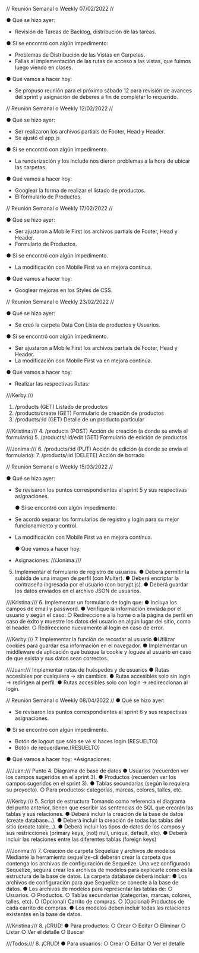 // Reunión Semanal o Weekly 07/02/2022 //

● Qué se hizo ayer:
* Revisión de Tareas de Backlog, distribución de las tareas.

● Si se encontró con algún impedimento:
* Problemas de Distribución de las Vistas en Carpetas.
* Fallas al implementación de  las rutas de acceso a las vistas, que fuimos luego viendo en clases.

● Qué vamos a hacer hoy:
* Se propuso reunión para el próximo sábado 12 para revisión de avances del sprint y asignación de deberes a fin de completar lo requerido.


// Reunión Semanal o Weekly 12/02/2022 //

  ● Qué se hizo ayer:
* Ser realizaron los archivos partials de Footer, Head y Header.
* Se ajustó el app.js


● Si se encontró con algún impedimento.
* La renderización y los include nos dieron problemas a la hora de ubicar las carpetas.

● Qué vamos a hacer hoy:
* Googlear la forma de realizar el listado de productos.
* El formulario de Productos.

// Reunión Semanal o Weekly 17/02/2022 //

  ● Qué se hizo ayer:
* Ser ajustaron a Mobile First los archivos partials de Footer, Head y Header.
* Formulario de Productos.

● Si se encontró con algún impedimento.
* La modificación con Mobile First va en mejora contínua.

● Qué vamos a hacer hoy:
* Googlear mejoras en los Styles de CSS.

// Reunión Semanal o Weekly 23/02/2022 //

  ● Qué se hizo ayer:
* Se creó la carpeta Data Con Lista de productos y Usuarios.

● Si se encontró con algún impedimento.
* Ser ajustaron a Mobile First los archivos partials de Footer, Head y Header.
* La modificación con Mobile First va en mejora contínua.

● Qué vamos a hacer hoy:
* Realizar las respectivas Rutas:

///Kerby:///
1. /products (GET)
Listado de productos
2. /products/create (GET)
Formulario de creación de productos
3. /products/:id (GET)
Detalle de un producto particular

///Kristina:///
4. /products (POST)
Acción de creación (a donde se envía el formulario)
5. /products/:id/edit (GET)
Formulario de edición de productos

///Jonima:///
6. /products/:id (PUT)
Acción de edición (a donde se envía el formulario):
7. /products/:id (DELETE)
Acción de borrado


// Reunión Semanal o Weekly 15/03/2022 //

  ● Qué se hizo ayer:
* Se revisaron los puntos correspondientes al sprint 5 y sus respectivas asignaciones.

  ● Si se encontró con algún impedimento.
* Se acordó separar los formularios de registro y login para su mejor funcionamiento y control.
* La modificación con Mobile First va en mejora contínua.

  ● Qué vamos a hacer hoy:
* Asignaciones:
///Jonima:///
5. Implementar el formulario de registro de usuarios.
● Deberá permitir la subida de una imagen de perfil (con Multer).
● Deberá encriptar la contraseña ingresada por el usuario (con bcrypt.js).
● Deberá guardar los datos enviados en el archivo JSON de usuarios.

///Kristina:///
6. Implementar un formulario de login que:
● Incluya los campos de email y password.
● Verifique la información enviada por el usuario y según el caso:
○ Redireccione a la home o a la página de perfil en caso de éxito y muestre
los datos del usuario en algún lugar del sitio, como el header.
○ Redireccione nuevamente al login en caso de error.

///Kerby:///
7. Implementar la función de recordar al usuario
●Utilizar cookies para guardar esa información en el navegador.
● Implementar un middleware de aplicación que busque la cookie y loguee al
usuario en caso de que exista y sus datos sean correctos.

///Juan:///
Implementar rutas de huéspedes y de usuarios
● Rutas accesibles por cualquiera → sin cambios.
● Rutas accesibles solo sin login → redirigen al perfil.
● Rutas accesibles solo con login → redireccionan al login.

// Reunión Semanal o Weekly 08/04/2022 //
● Qué se hizo ayer:
* Se revisaron los puntos correspondientes al sprint 6 y sus respectivas asignaciones.
 
 ● Si se encontró con algún impedimento.
* Botón de logout que sólo se vé si haces login.(RESUELTO)
* Botón de recuerdame.(RESUELTO)

 ● Qué vamos a hacer hoy:
 *Asignaciones:

///Juan:///
Punto 4. Diagrama de base de datos
● Usuarios (recuerden ver los campos sugeridos en el sprint 3).
● Productos (recuerden ver los campos sugeridos en el sprint 3).
● Tablas secundarias (según lo requiera su proyecto).
○ Para productos: categorías, marcas, colores, talles, etc.


///Kerby:///
5. Script de estructura
Tomando como referencia el diagrama del punto anterior, tienen que escribir las
sentencias de SQL que crearán las tablas y sus relaciones.
● Deberá incluir la creación de la base de datos (create database…).
● Deberá incluir la creación de todas las tablas del sitio (create table…).
● Deberá incluir los tipos de datos de los campos y sus restricciones (primary keys,
(not) null, unique, default, etc).
● Deberá incluir las relaciones entre las diferentes tablas (foreign keys)

///Jonima:///
7. Creación de carpeta Sequelize y archivos de
modelos
Mediante la herramienta sequelize-cli deberán crear la carpeta que contenga los
archivos de configuración de Sequelize. Una vez configurado Sequelize, seguirá crear los
archivos de modelos para explicarle cómo es la estructura de la base de datos.
La carpeta database deberá incluir:
● Los archivos de configuración para que Sequelize se conecte a la base de datos.
● Los archivos de modelos para representar las tablas de:
○ Usuarios.
○ Productos.
○ Tablas secundarias (categorías, marcas, colores, talles, etc).
○ (Opcional) Carrito de compras.
○ (Opcional) Productos de cada carrito de compras.
● Los modelos deben incluir todas las relaciones existentes en la base de datos.

///Kristina:///
8. ¡CRUD!
● Para productos:
○ Crear
○ Editar
○ Eliminar
○ Listar
○ Ver el detalle
○ Buscar

///Todos:///
8. ¡CRUD!
● Para usuarios:
○ Crear
○ Editar
○ Ver el detalle
